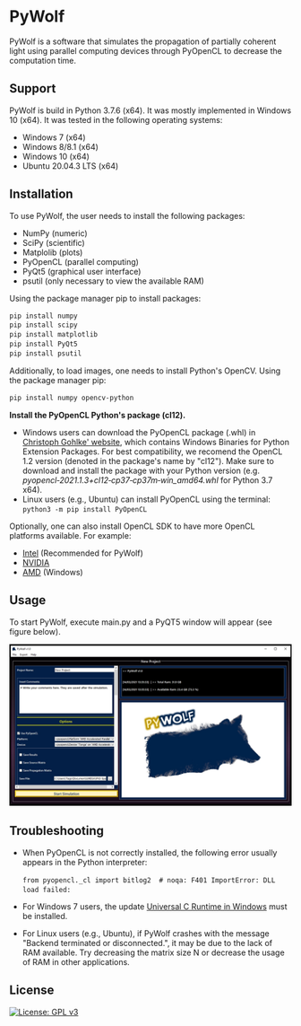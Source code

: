 #    PyWolf

PyWolf is a software that simulates the propagation of partially coherent light using parallel computing devices through PyOpenCL to decrease the computation time. 

## Support

PyWolf is build in Python 3.7.6 (x64). It was mostly implemented in Windows 10 (x64). It was tested in the following operating systems:

- Windows 7 (x64)
- Windows 8/8.1 (x64)
- Windows 10 (x64)
- Ubuntu 20.04.3 LTS (x64)

## Installation

To use PyWolf, the user needs to install the following packages:

- NumPy (numeric)
- SciPy (scientific)
- Matplolib (plots)
- PyOpenCL (parallel computing)
- PyQt5 (graphical user interface)
- psutil (only necessary to view the available RAM)

Using the package manager pip to install packages:

```bash
pip install numpy
pip install scipy
pip install matplotlib
pip install PyQt5
pip install psutil
```
Additionally, to load images, one needs to install Python's OpenCV. Using the package manager pip:
```bash
pip install numpy opencv-python
```

**Install the PyOpenCL Python's package (cl12).**

- Windows users can download the PyOpenCL package (.whl) in [Christoph Gohlke' website](https://www.lfd.uci.edu/~gohlke/pythonlibs/), which contains Windows Binaries for Python Extension Packages. For best compatibility, we recomend the OpenCL 1.2 version (denoted in the package's name by "cl12"). Make sure to download and install the package with your Python version (e.g. *pyopencl‑2021.1.3+cl12‑cp37‑cp37m‑win_amd64.whl* for Python 3.7 x64). 
- Linux users (e.g., Ubuntu) can install PyOpenCL using the terminal: ```python3 -m pip install PyOpenCL```

Optionally, one can also install OpenCL SDK to have more OpenCL platforms available. For example:

- [Intel](https://software.intel.com/content/www/us/en/develop/tools/opencl-sdk.html) (Recommended for PyWolf)
- [NVIDIA](https://developer.nvidia.com/cuda-toolkit-32-downloads)
- [AMD](https://github.com/GPUOpen-LibrariesAndSDKs/OCL-SDK/releases) (Windows)

## Usage

To start PyWolf, execute main.py and a PyQT5 window will appear (see figure below).

![main](https://github.com/tiagoecmagalhaes/PyWolf/blob/master/screenshots/fig1.jpg?raw=true "Fig. 1")



## Troubleshooting

- When PyOpenCL is not correctly installed, the following error usually appears in the Python interpreter:

  `from pyopencl._cl import bitlog2  # noqa: F401
  ImportError: DLL load failed:`

- For Windows 7 users, the update [Universal C Runtime in Windows](https://support.microsoft.com/en-us/topic/update-for-universal-c-runtime-in-windows-c0514201-7fe6-95a3-b0a5-287930f3560c) must be installed.

- For Linux users (e.g., Ubuntu), if PyWolf crashes with the message "Backend terminated or disconnected.", it may be due to the lack of RAM available. Try decreasing the matrix size N or decrease the usage of RAM in other applications. 

## License

[![License: GPL v3](https://img.shields.io/badge/License-GPLv3-blue.svg)](https://www.gnu.org/licenses/gpl-3.0)



